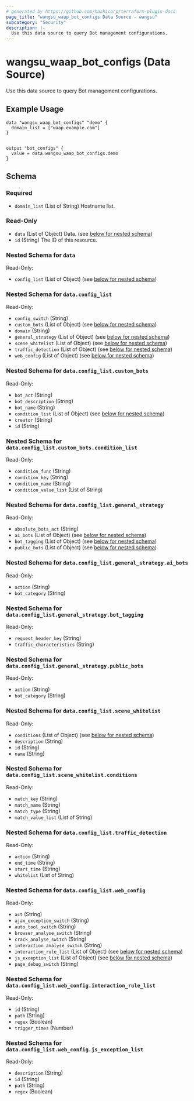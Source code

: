 ```yaml
---
# generated by https://github.com/hashicorp/terraform-plugin-docs
page_title: "wangsu_waap_bot_configs Data Source - wangsu"
subcategory: "Security"
description: |-
  Use this data source to query Bot management configurations.
---
```


# wangsu_waap_bot_configs (Data Source)

Use this data source to query Bot management configurations.

## Example Usage

```hcl
data "wangsu_waap_bot_configs" "demo" {
  domain_list = ["waap.example.com"]
}


output "bot_configs" {
  value = data.wangsu_waap_bot_configs.demo
}
```


<!-- schema generated by tfplugindocs -->
## Schema

### Required

- `domain_list` (List of String) Hostname list.

### Read-Only

- `data` (List of Object) Data. (see [below for nested schema](#nestedatt--data))
- `id` (String) The ID of this resource.

<a id="nestedatt--data"></a>
### Nested Schema for `data`

Read-Only:

- `config_list` (List of Object) (see [below for nested schema](#nestedobjatt--data--config_list))

<a id="nestedobjatt--data--config_list"></a>
### Nested Schema for `data.config_list`

Read-Only:

- `config_switch` (String)
- `custom_bots` (List of Object) (see [below for nested schema](#nestedobjatt--data--config_list--custom_bots))
- `domain` (String)
- `general_strategy` (List of Object) (see [below for nested schema](#nestedobjatt--data--config_list--general_strategy))
- `scene_whitelist` (List of Object) (see [below for nested schema](#nestedobjatt--data--config_list--scene_whitelist))
- `traffic_detection` (List of Object) (see [below for nested schema](#nestedobjatt--data--config_list--traffic_detection))
- `web_config` (List of Object) (see [below for nested schema](#nestedobjatt--data--config_list--web_config))

<a id="nestedobjatt--data--config_list--custom_bots"></a>
### Nested Schema for `data.config_list.custom_bots`

Read-Only:

- `bot_act` (String)
- `bot_description` (String)
- `bot_name` (String)
- `condition_list` (List of Object) (see [below for nested schema](#nestedobjatt--data--config_list--custom_bots--condition_list))
- `creator` (String)
- `id` (String)

<a id="nestedobjatt--data--config_list--custom_bots--condition_list"></a>
### Nested Schema for `data.config_list.custom_bots.condition_list`

Read-Only:

- `condition_func` (String)
- `condition_key` (String)
- `condition_name` (String)
- `condition_value_list` (List of String)



<a id="nestedobjatt--data--config_list--general_strategy"></a>
### Nested Schema for `data.config_list.general_strategy`

Read-Only:

- `absolute_bots_act` (String)
- `ai_bots` (List of Object) (see [below for nested schema](#nestedobjatt--data--config_list--general_strategy--ai_bots))
- `bot_tagging` (List of Object) (see [below for nested schema](#nestedobjatt--data--config_list--general_strategy--bot_tagging))
- `public_bots` (List of Object) (see [below for nested schema](#nestedobjatt--data--config_list--general_strategy--public_bots))

<a id="nestedobjatt--data--config_list--general_strategy--ai_bots"></a>
### Nested Schema for `data.config_list.general_strategy.ai_bots`

Read-Only:

- `action` (String)
- `bot_category` (String)


<a id="nestedobjatt--data--config_list--general_strategy--bot_tagging"></a>
### Nested Schema for `data.config_list.general_strategy.bot_tagging`

Read-Only:

- `request_header_key` (String)
- `traffic_characteristics` (String)


<a id="nestedobjatt--data--config_list--general_strategy--public_bots"></a>
### Nested Schema for `data.config_list.general_strategy.public_bots`

Read-Only:

- `action` (String)
- `bot_category` (String)



<a id="nestedobjatt--data--config_list--scene_whitelist"></a>
### Nested Schema for `data.config_list.scene_whitelist`

Read-Only:

- `conditions` (List of Object) (see [below for nested schema](#nestedobjatt--data--config_list--scene_whitelist--conditions))
- `description` (String)
- `id` (String)
- `name` (String)

<a id="nestedobjatt--data--config_list--scene_whitelist--conditions"></a>
### Nested Schema for `data.config_list.scene_whitelist.conditions`

Read-Only:

- `match_key` (String)
- `match_name` (String)
- `match_type` (String)
- `match_value_list` (List of String)



<a id="nestedobjatt--data--config_list--traffic_detection"></a>
### Nested Schema for `data.config_list.traffic_detection`

Read-Only:

- `action` (String)
- `end_time` (String)
- `start_time` (String)
- `whitelist` (List of String)


<a id="nestedobjatt--data--config_list--web_config"></a>
### Nested Schema for `data.config_list.web_config`

Read-Only:

- `act` (String)
- `ajax_exception_switch` (String)
- `auto_tool_switch` (String)
- `browser_analyse_switch` (String)
- `crack_analyse_switch` (String)
- `interaction_analyse_switch` (String)
- `interaction_rule_list` (List of Object) (see [below for nested schema](#nestedobjatt--data--config_list--web_config--interaction_rule_list))
- `js_exception_list` (List of Object) (see [below for nested schema](#nestedobjatt--data--config_list--web_config--js_exception_list))
- `page_debug_switch` (String)

<a id="nestedobjatt--data--config_list--web_config--interaction_rule_list"></a>
### Nested Schema for `data.config_list.web_config.interaction_rule_list`

Read-Only:

- `id` (String)
- `path` (String)
- `regex` (Boolean)
- `trigger_times` (Number)


<a id="nestedobjatt--data--config_list--web_config--js_exception_list"></a>
### Nested Schema for `data.config_list.web_config.js_exception_list`

Read-Only:

- `description` (String)
- `id` (String)
- `path` (String)
- `regex` (Boolean)
